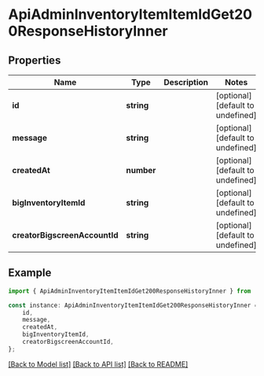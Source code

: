 # ApiAdminInventoryItemItemIdGet200ResponseHistoryInner


## Properties

Name | Type | Description | Notes
------------ | ------------- | ------------- | -------------
**id** | **string** |  | [optional] [default to undefined]
**message** | **string** |  | [optional] [default to undefined]
**createdAt** | **number** |  | [optional] [default to undefined]
**bigInventoryItemId** | **string** |  | [optional] [default to undefined]
**creatorBigscreenAccountId** | **string** |  | [optional] [default to undefined]

## Example

```typescript
import { ApiAdminInventoryItemItemIdGet200ResponseHistoryInner } from '@heavygee/arda-api-sdk';

const instance: ApiAdminInventoryItemItemIdGet200ResponseHistoryInner = {
    id,
    message,
    createdAt,
    bigInventoryItemId,
    creatorBigscreenAccountId,
};
```

[[Back to Model list]](../README.md#documentation-for-models) [[Back to API list]](../README.md#documentation-for-api-endpoints) [[Back to README]](../README.md)
